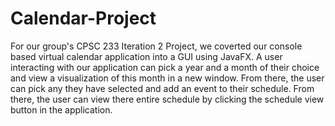 # Calendar-Project
For our group's CPSC 233 Iteration 2 Project, we coverted our console based virtual calendar application into a GUI using JavaFX. A user interacting with our application can pick a year and a month of their choice and view a visualization of this month in a new window. From there, the user can pick any they have selected and add an event to their schedule. From there, the user can view there entire schedule by clicking the schedule view button in the application.
